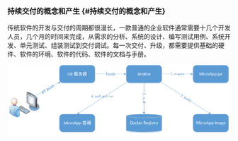 ### 持续交付的概念和产生 {#持续交付的概念和产生}

传统软件的开发与交付的周期都很漫长，一款普通的企业软件通常需要十几个开发人员，几个月的时间来完成，从需求的分析、系统的设计、编写测试用例、系统开发、单元测试、组装测试到交付调试。每一次交付、升级，都需要提供基础的硬件、软件的环境、软件的代码、软件的文档与手册。

![](/assets/import2.png)

